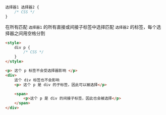 ```CSS
选择器1 选择器2 {
    /* CSS */
}
```

在所有匹配 `选择器1` 的所有直接或间接子标签中选择匹配 `选择器2` 的标签，每个选择器之间用空格分割

```HTML
<style>
    div p {
        /* CSS */
    }
</style>

<p> 这个 p 标签不会受选择器影响 </p>
<div>
    这个 div 标签也不会影响
    <p> 这个 p 是 div 的子标签，因此可以被选择</p>

    <span>
        <p>这个 p 是 div 的间接子标签，因此也会被选择</p>
    </span>
</div>
```
